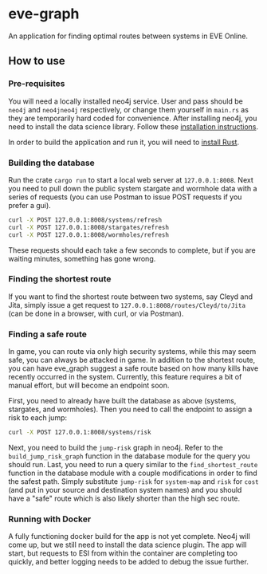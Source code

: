 # eve-graph
An application for finding optimal routes between systems in EVE Online.

## How to use
### Pre-requisites
You will need a locally installed neo4j service. User and pass should be `neo4j` and `neo4jneo4j` respectively, or
change them yourself in `main.rs` as they are temporarily hard coded for convenience. After installing neo4j, you need
to install the data science library. Follow these [installation instructions](https://neo4j.com/docs/graph-data-science/current/installation/neo4j-server/).

In order to build the application and run it, you will need to [install Rust](https://www.rust-lang.org/tools/install).

### Building the database
Run the crate `cargo run` to start a local web server at `127.0.0.1:8008`. Next you need to pull down the public system
stargate and wormhole data with a series of requests (you can use Postman to issue POST requests if you prefer a gui).
```bash
curl -X POST 127.0.0.1:8008/systems/refresh
curl -X POST 127.0.0.1:8008/stargates/refresh
curl -X POST 127.0.0.1:8008/wormholes/refresh
```
These requests should each take a few seconds to complete, but if you are waiting minutes, something has gone wrong.

### Finding the shortest route
If you want to find the shortest route between two systems, say Cleyd and Jita, simply issue a get request to
`127.0.0.1:8008/routes/Cleyd/to/Jita` (can be done in a browser, with curl, or via Postman).

### Finding a safe route
In game, you can route via only high security systems, while this may seem safe, you can always be attacked in game.
In addition to the shortest route, you can have eve_graph suggest a safe route based on how many kills have recently
occurred in the system. Currently, this feature requires a bit of manual effort, but will become an endpoint soon.

First, you need to already have built the database as above (systems, stargates, and wormholes). Then you need to call
the endpoint to assign a risk to each jump:
```bash
curl -X POST 127.0.0.1:8008/systems/risk
```

Next, you need to build the `jump-risk` graph in neo4j. Refer to the `build_jump_risk_graph` function in the database
module for the query you should run. Last, you need to run a query similar to the `find_shortest_route` function in the
database module with a couple modifications in order to find the safest path. Simply substitute `jump-risk` for
`system-map` and `risk` for `cost` (and put in your source and destination system names) and you should have a "safe" route
which is also likely shorter than the high sec route.

### Running with Docker
A fully functioning docker build for the app is not yet complete. Neo4j will come up, but we still need to install the
data science plugin. The app will start, but requests to ESI from within the container are completing too quickly, and
better logging needs to be added to debug the issue further.